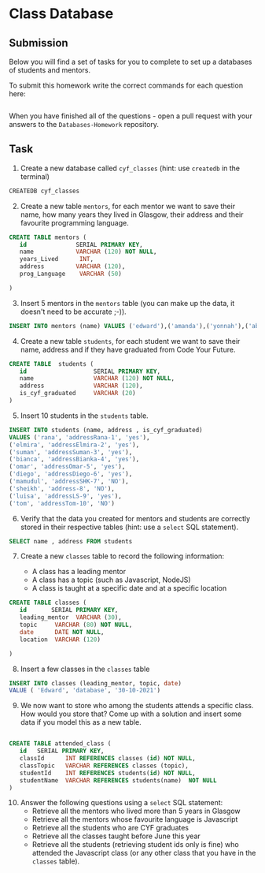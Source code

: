# Class Database

## Submission

Below you will find a set of tasks for you to complete to set up a databases of students and mentors.

To submit this homework write the correct commands for each question here:

```sql


```

When you have finished all of the questions - open a pull request with your answers to the `Databases-Homework` repository.

## Task

1. Create a new database called `cyf_classes` (hint: use `createdb` in the terminal)
```sql
CREATEDB cyf_classes

```
2. Create a new table `mentors`, for each mentor we want to save their name, how many years they lived in Glasgow, their address and their favourite programming language.
```sql
CREATE TABLE mentors (
   id              SERIAL PRIMARY KEY,
   name            VARCHAR (120) NOT NULL,
   years_Lived      INT,
   address         VARCHAR (120),
   prog_Language    VARCHAR (50)

)

```
3. Insert 5 mentors in the `mentors` table (you can make up the data, it doesn't need to be accurate ;-)).
```sql
INSERT INTO mentors (name) VALUES ('edward'),('amanda'),('yonnah'),('abdul'),('tomy')

```
4. Create a new table `students`, for each student we want to save their name, address and if they have graduated from Code Your Future.
```sql
CREATE TABLE  students (
   id                   SERIAL PRIMARY KEY,
   name                 VARCHAR (120) NOT NULL,
   address              VARCHAR (120),
   is_cyf_graduated     VARCHAR (20)
)

```
5. Insert 10 students in the `students` table.
```sql
INSERT INTO students (name, address , is_cyf_graduated)
VALUES ('rana', 'addressRana-1', 'yes'), 
('elmira', 'addressElmira-2', 'yes'),
('suman', 'addressSuman-3', 'yes'),
('bianca', 'addressBianka-4', 'yes'),
('omar', 'addressOmar-5', 'yes'),
('diego', 'addressDiego-6', 'yes'),
('mamudul', 'addressSHK-7', 'NO'),
('sheikh', 'address-8', 'NO'),
('luisa', 'addressLS-9', 'yes'),
('tom', 'addressTom-10', 'NO')

```
6. Verify that the data you created for mentors and students are correctly stored in their respective tables (hint: use a `select` SQL statement).

```sql
SELECT name , address FROM students

```
7. Create a new `classes` table to record the following information:

   - A class has a leading mentor
   - A class has a topic (such as Javascript, NodeJS)
   - A class is taught at a specific date and at a specific location

```sql
CREATE TABLE classes (
   id       SERIAL PRIMARY KEY,
   leading_mentor  VARCHAR (30),
   topic     VARCHAR (80) NOT NULL,
   date      DATE NOT NULL,
   location  VARCHAR (120)

)

```

8. Insert a few classes in the `classes` table
```sql
INSERT INTO classes (leading_mentor, topic, date)
VALUE ( 'Edward', 'database', '30-10-2021')
```
9. We now want to store who among the students attends a specific class. How would you store that? Come up with a solution and insert some data if you model this as a new table.
```sql

CREATE TABLE attended_class (
   id   SERIAL PRIMARY KEY,
   classId      INT REFERENCES classes (id) NOT NULL,
   classTopic   VARCHAR REFERENCES classes (topic),
   studentId    INT REFERENCES students(id) NOT NULL,
   studentName  VARCHAR REFERENCES students(name)  NOT NULL
)

```
10. Answer the following questions using a `select` SQL statement:
    - Retrieve all the mentors who lived more than 5 years in Glasgow
    - Retrieve all the mentors whose favourite language is Javascript
    - Retrieve all the students who are CYF graduates
    - Retrieve all the classes taught before June this year
    - Retrieve all the students (retrieving student ids only is fine) who attended the Javascript class (or any other class that you have in the `classes` table).

```sql


```
